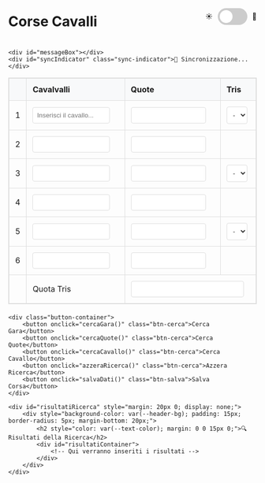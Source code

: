 <!DOCTYPE html>
<html data-theme="light">
<head>
    <title>Corse Cavalli</title>
    <meta name="viewport" content="width=device-width, initial-scale=1, maximum-scale=1">
<style>
    :root[data-theme="light"] {
        --bg-color: #ffffff;
        --text-color: #333333;
        --border-color: #dddddd;
        --header-bg: #f8f9fa;
        --button-primary: #4CAF50;
        --button-secondary: #2196F3;
        --alert-warning: #f44336;
        --alert-info: #2196F3;
    }

    :root[data-theme="dark"] {
        --bg-color: #1a1a1a;
        --text-color: #ffffff;
        --border-color: #444444;
        --header-bg: #2d2d2d;
        --button-primary: #45a049;
        --button-secondary: #1976d2;
        --alert-warning: #d32f2f;
        --alert-info: #1976d2;
    }
<style>
    body {
        font-family: Arial, sans-serif;
        max-width: 1200px;
        margin: 0 auto;
        padding: 20px;
        background-color: var(--bg-color);
        color: var(--text-color);
        transition: all 0.3s ease;
    }

    .header-controls {
        display: flex;
        justify-content: space-between;
        align-items: center;
        margin-bottom: 20px;
        flex-wrap: wrap;
        gap: 10px;
    }

    table {
        width: 100%;
        border-collapse: collapse;
        margin-bottom: 20px;
        border: 1px solid var(--border-color);
    }

    th, td {
        padding: 12px;
        text-align: left;
        border: 1px solid var(--border-color);
    }

    th {
        background-color: var(--header-bg);
    }

    input, select {
        width: 90%;
        padding: 8px;
        border: 1px solid var(--border-color);
        border-radius: 4px;
        background-color: var(--bg-color);
        color: var(--text-color);
    }

    .button-container {
        display: flex;
        gap: 10px;
        margin: 20px 0;
        flex-wrap: wrap;
    }

    button {
        padding: 10px 20px;
        color: white;
        border: none;
        border-radius: 4px;
        cursor: pointer;
        transition: opacity 0.3s ease;
    }
</style>
<style>
    .theme-switch {
        display: flex;
        align-items: center;
        gap: 10px;
    }

    .toggle-switch {
        position: relative;
        display: inline-block;
        width: 60px;
        height: 34px;
    }

    .toggle-switch input {
        opacity: 0;
        width: 0;
        height: 0;
    }

    .slider {
        position: absolute;
        cursor: pointer;
        top: 0;
        left: 0;
        right: 0;
        bottom: 0;
        background-color: #ccc;
        transition: .4s;
        border-radius: 34px;
    }

    .slider:before {
        position: absolute;
        content: "";
        height: 26px;
        width: 26px;
        left: 4px;
        bottom: 4px;
        background-color: white;
        transition: .4s;
        border-radius: 50%;
    }

    input:checked + .slider {
        background-color: var(--button-secondary);
    }

    input:checked + .slider:before {
        transform: translateX(26px);
    }

    .btn-salva {
        background-color: var(--button-primary);
    }

    .btn-cerca {
        backgrkground-color: var(--button-secondary);
    }

    .alert {
        padding: 15px;
        margin: 10px 0;
        border-radius: 4px;
        color: white;
    }

    .alert-warning {
        background-color: var(--alert-warning);
    }

    .alert-info {
        background-color: var(--alert-info);
    }

    .alert-centrale {
        position: fixed;
        top: 50%;
        left: 50%;
        transform: translate(-50%, -50%);
        background-color: #ff0000;
        color: white;
        padding: 20px;
        border-radius: 10px;
        box-shadow: 0 0 20px rgba(0,0,0,0.5);
        z-index: 1000;
        animation: blink 1s infinite;
        min-width: 300px;
        text-align: center;
    }

    @keyframes blink {
        0% { opacity: 1; }
        50% { opacity: 0.7; }
        100% { opacity: 1; }
    }

    .sync-indicator {
        position: fixed;
        top: 10px;
        right: 10px;
        background-color: var(--button-secondary);
        color: white;
        padding: 5px 10px;
        border-radius: 4px;
        font-size: 12px;
        opacity: 0;
        transition: opacity 0.3s;
    }

    .sync-indicator.visible {
        opacity: 1;
    }

    @media screen and (max-width: 768px) {
        body {
            padding: 10px;
            font-size: 14px;
        }

        table {
            font-size: 12px;
        }

        th, td {
            padding: 6px;
        }

        input, select {
            padding: 4px;
            font-size: 12px;
        }

        button {
            width: 100%;
            padding: 12px;
            font-size: 14px;
            justify-content: center;
        }

        .header-controls {
            flex-direction: column;
        }
    }
</style>
</head>
<body>
    <div class="header-controls">
        <h1>Corse Cavalli</h1>
        <div class="theme-switch">
            <span>☀️</span>
            <label class="toggle-switch">
                <input type="checkbox" id="themeToggle">
                <span class="slider"></span>
            </label>
            <span>🌙</span>
        </div>
    </div>
    
    <div id="messageBox"></div>
    <div id="syncIndicator" class="sync-indicator">🔄 Sincronizzazione...</div>
  <table id="mainTable">
        <tr>
            <th></th>
            <th>Cavalvalli</th>
            <th>Quote</th>
            <th>Tris</th>
        </tr>
        <!-- Riga 1: cavallo, quota, primo posto tris -->
        <tr>
            <td>1</td>
            <td>
                <div class="cavalli-input-container">
                    <input type="text" class="cavalli-input" placeholder="Inserisci il cavallo...">
                </div>
            </td>
            <td><input type="number" inputmode="decimal" class="quota-input"></td>
            <td>
                <select class="tris-select">
                    <option value="">-</option>
                    <option value="1">1°</option>
                    <option value="2">2°</option>
                    <option value="3">3°</option>
                </select>
            </td>
        </tr>
        <!-- Riga 2: solo cavallo e quota -->
        <tr>
            <td>2</td>
            <td>
                <div class="cavalli-input-container">
                    <input type="text" class="cavalli-input">
                </div>
            </td>
            <td><input type="number" inputmode="decimal" class="quota-input"></td>
            <td></td>
        </tr>
        <!-- Riga 3: cavallo, quota, secondo posto tris -->
        <tr>
            <td>3</td>
               <td>
                <div class="cavalli-input-container">
                    <input type="text" class="cavalli-input">
                </div>
            </td>
            <td><input type="number" inputmode="decimal" class="quota-input"></td>
            <td>
                <select class="tris-select">
                    <option value="">-</option>
                    <option value="1">1°</option>
                    <option value="2">2°</option>
                    <option value="3">3°</option>
                </select>
            </td>
        </tr>
        <!-- Riga 4: solo cavallo e quota -->
        <tr>
            <td>4</td>
            <td>
                <div class="cavalli-input-container">
                    <input type="text" class="cavalli-input">
                </div>
            </td>
            <td><input type="number" inputmode="decimal" class="quota-input"></td>
            <td></td>
        </tr>
        <!-- Riga 5: cavallo, quota, terzo posto tris -->
        <tr>
            <td>5</td>
            <td>
                <div class="cavalli-input-container">
                    <input type="text" class="cavalli-input">
                </div>
            </td>
            <td><input type="number" inputmode="decimal" class="quota-input"></td>
            <td>
                <select class="tris-select">
                    <option value="">-</option>
                    <option value="1">1°</option>
                    <option value="2">2°</option>
                    <option value="3">3°</option>
                </select>
            </td>
        </tr>
        <!-- Riga 6: solo cavallo e quota -->
        <tr>
            <td>6</td>
            <td>
                <div class="cavalli-input-container">
                    <input type="text" class="cavalli-input">
                </div>
            </td>
            <td><input type="number" inputmode="decimal" class="quota-input"></td>
            <td></td>
        </tr>
        <!-- Riga Quota Tris -->
        <tr>
            <td></td>
            <td>Quota Tris</td>
            <td colspan="2">
                <input type="number" inputmode="decimal" class="quota-tris" style="width: 95%">
            </td>
        </tr>
    </table>

    <div class="button-container">
        <button onclick="cercaGara()" class="btn-cerca">Cerca Gara</button>
        <button onclick="cercaQuote()" class="btn-cerca">Cerca Quote</button>
        <button onclick="cercaCavallo()" class="btn-cerca">Cerca Cavallo</button>
        <button onclick="azzeraRicerca()" class="btn-cerca">Azzera Ricerca</button>
        <button onclick="salvaDati()" class="btn-salva">Salva Corsa</button>
    </div>

    <div id="risultatiRicerca" style="margin: 20px 0; display: none;">
        <div style="background-color: var(--header-bg); padding: 15px; border-radius: 5px; margin-bottom: 20px;">
            <h2 style="color: var(--text-color); margin: 0 0 15px 0;">🔍 Risultati della Ricerca</h2>
            <div id="risultatiContainer">
                <!-- Qui verranno inseriti i risultati -->
            </div>
        </div>
    </div>
<script>
let corse = [];
const SHEETS_URL = 'https://script.google.com/macros/s/AKfycbytqre6y_4j-8KJkpHtAL2b5Rl3sMxhk9Qw6e_N29cLQalqkNWDD7uW2ghS0V2EjIUj/exec';

async function leggiDaGoogleSheets() {
    try {
        document.getElementById('syncIndicator').classList.add('visible');
        const response = await fetch(SHEETS_URL + '?action=read');
        const data = await response.json();
        if (data && data.corse) {
            corse = data.corse.map(corsa => ({
                ...corsa,
                trisVincente: typeof corsa.trisVincente === 'string' ? 
                    JSON.parse(corsa.trisVincente) : corsa.trisVincente
            }));
        }
        document.getElementById('syncIndicator').classList.remove('visible');
    } catch (error) {
        console.error('Errore nella sincronizzazione:', error);
        document.getElementById('syncIndicator').classList.remove('visible');
    }
}

const themeToggle = document.getElementById('themeToggle');
themeToggle.checked = localStorage.getItem('theme') === 'dark';

function toggleTheme() {
    const html = document.documentElement;
    const isDark = themeToggle.checked;
    html.setAttribute('data-theme', isDark ? 'dark' : 'light');
    localStorage.setItem('theme', isDark ? 'dark' : 'light');
}
function mostraMessaggio(messaggio, tipo) {
    const messageBox = document.getElementById('messageBox');
    messageBox.innerHTML = `<div class="alert alert-${tipo}">${messaggio}</div>`;
    setTimeout(() => {
        messageBox.innerHTML = '';
    }, 8000);
}

function mostraAlertCentrale(tipo, risultati) {
    const audio = new Audio('https://www.soundjay.com/misc/sounds/bell-ringing-01.mp3');
    audio.play();

    const alertDiv = document.createElement('div');
    alertDiv.className = 'alert-centrale';
    
    let titoloMessaggio = '';
    switch(tipo) {
        case 'gara':
            titoloMessaggio = '‼️ GARE TROVATE ‼️';
            break;
        case 'cavallo':
            titoloMessaggio = '‼️ CAVALLO TROVATO ‼️';
            break;
        case 'quote':
            titoloMessaggio = '‼️ QUOTE TROVATE ‼️';
            break;
    }

    alertDiv.innerHTML = `
        <h2>${titoloMessaggio}</h2>
        <div class="alert-contenuto">
            <p>Trovati ${risultati} risultati</p>
            <p><strong>Controlla la tabella sotto</strong></p>
        </div>
        <button class="alert-button" onclick="this.parentElement.remove()">OK - HO VISTO</button>
    `;

    document.body.appendChild(alertDiv);
}

function pulisciForm() {
    const inputs = document.querySelectorAll('#mainTable input, #mainTable select');
    inputs.forEach(input => {
        if (input.tagName === 'SELECT') {
            input.selectedIndex = 0;
        } else {
            input.value = '';
        }
    });
}

function azzeraRicerca() {
    const risultatiDiv = document.getElementById('risultatiRicerca');
    const risultatiContainer = document.getElementById('risultatiContainer');
    risultatiContainer.innerHTML = '';
    risultatiDiv.style.display = 'none';
    mostraMessaggio('✅ Ricerca azzerata', 'info');
}
function cercaGara() {
    const righe = document.querySelectorAll('#mainTable tr');
    const datiAttualiali = [];
    const quotaTrisAttuale = document.querySelector('.quota-tris').value;

    // Raccoglie i dati dalla tabella
    for (let i = 1; i < 7; i++) {
        const riga = righe[i];
        const cavallo = riga.querySelector('.cavalli-input').value;
        const quota = riga.querySelector('.quota-input').value;
        const trisSelect = riga.querySelector('.tris-select');
        
        datiAttuali.push({
            numero: i,
            cavallo: cavallo,
            quota: quota,
            tris: trisSelect ? trisSelect.value : ''
        });
    }

    if (datiAttuali.every(riga => !riga.cavallo)) {
        mostraMessaggio('⚠️ Inserisci almeno un cavallo', 'warning');
        return;
    }

    const risultati = corse.filter(corsa => {
        const datiMatch = corsa.dati.every((rigaCorsa, index) => {
            const rigaAttuale = datiAttuali[index];
            return (!rigaAttuale.cavallo || rigaCorsa.cavallo === rigaAttuale.cavallo) &&
                   (!rigaAttuale.quota || rigaCorsa.quota === rigaAttuale.quota) &&
                   (!rigaAttuale.tris || rigaCorsa.tris === rigaAttuale.tris);
        });

        const quotaTrisMatch = !quotaTrisAttuale || corsa.quotaTris === quotaTrisAttuale;

        return datiMatch && quotaTrisMatch;
    });

    mostraRisultatiRicerca(risultati, 'gara');
}

function cercaCavallo() {
    const inputs = document.querySelectorAll('.cavalli-input');
    const cavalliInseriti = Array.from(inputs)
        .filter(input => input.value.trim())
        .map(input => input.value.trim());

    if (cavalliInseriti.length === 0) {
        mostraMessaggio('⚠️ Inserisci almeno un cavallo da cercare', 'warning');
        return;
    }

    let cavalloDaCercare;
    if (cavalliInseriti.length > 1) {
        const cavalli = cavalliInseriti.map((cavallo, index) => 
            `${index + 1}: ${cavallo}`
        ).join('\n');
        
        cavalloDaCercare = prompt(
            `Quale cavallo vuoi cercare?\n\n${cavalli}`
        );

        if (!cavalloDaCercare) {
            mostraMessaggio('⚠️ Nessun cavallo selezionato', 'warning');
            return;
        }
    } else {
        cavalloDaCercare = cavalliInseriti[0];
    }

    const risultati = corse.filter(corsa => {
        return corsa.dati.some(riga => 
            riga.cavallo.toLowerCase().includes(cavalloDaCercare.toLowerCase())
        );
    });

    mostraRisultatiRicerca(risultati, 'cavallo');
}

function cercaQuote() {
    const righe = document.querySelectorAll('#mainTable tr');
    const quoteAttuali = [];
    const quotaTrisAttuale = document.querySelector('.quota-tris').value;

    for (let i = 1; i < 7; i++) {
        const quota = righe[i].querySelector('.quota-input').value;
        if (quota) {
            quoteAttuali.push({
                numero: i,
                quota: quota
            });
        }
    }

    if (quoteAttuali.length === 0 && !quotaTrisAttuale) {
        mostraMessaggio('⚠️ Inserisci almeno una quota da cercare', 'warning');
        return;
    }

    const risultati = corse.filter(corsa => {
        const quoteMatch = quoteAttuali.every(quotaRiga => {
            const rigaCorsa = corsa.dati[quotaRiga.numero - 1];
            return rigaCorsa && rigaCorsa.quota === quotaRiga.quota;
        });

        const trisMatch = !quotaTrisAttuale || corsa.quotaTris === quotaTrisAttuale;

        return quoteMatch && trisMatch;
    });

    mostraRisultatiRicerca(risultati, 'quote');
}

function mostraRisultatiRicerca(risultati, tipo) {
    const risultatiDiv = document.getElementById('risultatiRicerca');
    const risultatiContainer = document.getElementById('risultatiContainer');
    
    risultatiContainer.innerHTML = '';
    
    if (risultati.length > 0) {
        risultati.forEach(risultato => {
            const resultDiv = document.createElement('div');
            resultDiv.style.backgroundColor = 'var(--bg-color)';
            resultDiv.style.padding = '15px';
            resultDiv.style.marginBottom = '15px';
            resultDiv.style.borderRadius = '5px';
            resultDiv.style.border = '2px solid var(--button-secondary)';
            
            resultDiv.innerHTML = `
                <div style="background-color: #ff0000; color: white; padding: 15px; margin-bottom: 10px; border-radius: 5px; text-align: center; font-size: 1.2em; font-weight: bold;">
                    🎯 TRIS VINCENTE: ${risultato.trisVincente.primo}-${risultato.trisVincente.secondo}-${risultato.trisVincente.terzo}
                    <br>
                    💰 QUOTA TRIS: ${risultato.quotaTris}
                </div>
                <table style="width: 100%; margin-bottom: 10px;">
                    <tr>
                        <th>Numero</th>
                        <th>Cavallo</th>
                        <th>Quota</th>
                        <th>Tris</th>
                    </tr>
                    ${risultato.dati.map(riga => `
                        <tr>
                            <td>${riga.numero}</td>
                            <td>${riga.cavallo}</td>
                            <td>${riga.quota}</td>
                            <td>${riga.tris || '-'}</td>
                        </tr>
                    `).join('')}
                </table>
            `;
            risultatiContainer.appendChild(resultDiv);
        });
        
        risultatiDiv.style.display = 'block';
        risultatiDiv.scrollIntoView({ behavior: 'smooth' });
        mostraAlertCentrale(tipo, risultati.length);
    } else {
        risultatiDiv.style.display = 'none';
        mostraAlertCentrale(tipo, 0);
    }
}
async function salvaDati() {
    const righe = document.querySelectorAll('#mainTable tr');
    const quotaTris = document.querySelector('.quota-tris').value;

    if (!quotaTris) {
        mostraMessaggio('⚠️ Inserisci la quota tris!', 'warning');
        return;
    }

    // Trova le righe con la tris selezionata
    const trisSelezionate = Array.from(document.querySelectorAll('.tris-select'))
        .filter(select => select.value)
        .map(select => ({
            numero: select.closest('tr').cells[0].textContent,
            posizione: select.value
        }));

    if (trisSelezionate.length !== 3) {
        mostraMessaggio('⚠️ Seleziona tutti e tre i posti della tris!', 'warning');
        return;
    }

    const corsa = {
        id: Date.now(),
        quotaTris: quotaTris,
        trisVincente: {
            primo: trisSelezionate.find(t => t.posizione === '1').numero,
            secondo: trisSelezionate.find(t => t.posizione === '2').numero,
            terzo: trisSelezionate.find(t => t.posizione === '3').numero
        },
        dati: []
    };

    // Raccoglie i dati di ogni riga
    for (let i = 1; i < 7; i++) {
        const riga = righe[i];
        const cavallo = riga.querySelector('.cavalli-input').value;
        const quota = riga.querySelector('.quota-input').value;
        const trisSelect = riga.querySelector('.tris-select');
        
        corsa.dati.push({
            numero: i,
            cavallo: cavallo,
            quota: quota,
            tris: trisSelect ? trisSelect.value : ''
        });
    }

    if (corsa.dati.every(riga => !riga.cavallo)) {
        mostraMessaggio('⚠️ Inserisci almeno un cavallo!', 'warning');
        return;
    }

    mostraMessaggio('⌛ Salvataggio in corso...', 'info');

    try {
        const salvataggioOk = await salvaInGoogleSheets(corsa);
        if (salvataggioOk) {
            await leggiDaGoogleSheets();
            pulisciForm();
            mostraMessaggio('✅ Corsa salvata con successo!', 'info');
        } else {
            mostraMessaggio('⚠️ Errore nel salvataggio', 'warning');
        }
    } catch (error) {
        console.error('Errore nel salvataggio:', error);
        mostraMessaggio('⚠️ Errore nel salvataggio', 'warning');
    }
}

async function salvaInGoogleSheets(corsa) {
    try {
        const response = await fetch(SHEETS_URL, {
            method: 'POST',
            mode: 'no-cors',
            headers: {
                'Content-Type': 'application/json',
            },
            body: JSON.stringify({
                ...corsa,
                trisVincente: JSON.stringify(corsa.trisVincente)
            })
        });

        await new Promise(resolve => setTimeout(resolve, 2000));
        return true;
    } catch (error) {
        console.error('Errore nel salvataggio:', error);
        return false;
    }
}

// Event Listeners
document.addEventListener('DOMContentLoaded', function() {
    themeToggle.addEventListener('change', toggleTheme);
    toggleTheme();
    
    // Gestione della selezione della tris
    const trisSelects = document.querySelectorAll('.tris-select');
    trisSelects.forEach(select => {
        select.addEventListener('change', function() {
            const selectedValue = this.value;
            if (selectedValue) {
                trisSelects.forEach(otherSelect => {
                    if (otherSelect !== this && otherSelect.value === selectedValue) {
                        otherSelect.value = '';
                    }
                });
            }
        });
    });
});

// Inizializzazione all'avvio
window.onload = async function() {
    console.log('Pagina caricata');
    await leggiDaGoogleSheets();
    toggleTheme();
    setInterval(leggiDaGoogleSheets, 60000);
};
</script>
</body>
</html>
